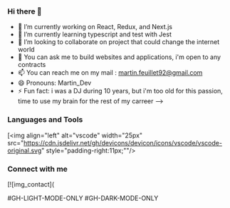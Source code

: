 ### Hi there 👋

- 🔭 I’m currently working on React, Redux, and Next.js
- 🌱 I’m currently learning typescript and test with Jest
- 👯 I’m looking to collaborate on project that could change the internet world
- 💬 You can ask me to build websites and applications, i'm open to any contracts 
- 📫 You can reach me on my mail : martin.feuillet92@gmail.com
- 😄 Pronouns: Martin_Dev
- ⚡ Fun fact: i was a DJ during 10 years, but i'm too old for this passion, time to use my brain for the rest of my carreer
-->

### Languages and Tools

[<img align="left" alt="vscode" width="25px" src="https://cdn.jsdelivr.net/gh/devicons/devicon/icons/vscode/vscode-original.svg"  style="padding-right:11px;""/>

### Connect with me
[![img_contact](



#GH-LIGHT-MODE-ONLY
#GH-DARK-MODE-ONLY

